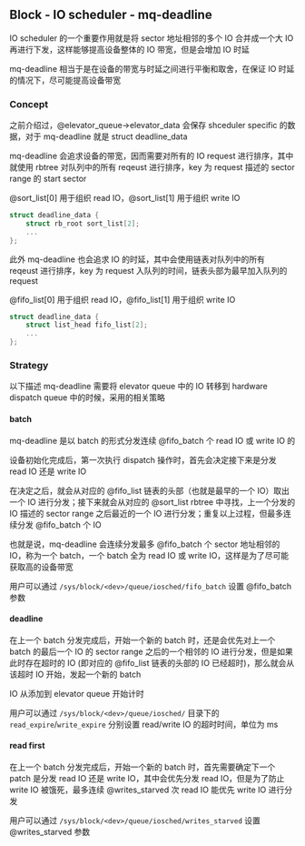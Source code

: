 ## Block - IO scheduler - mq-deadline

IO scheduler 的一个重要作用就是将 sector 地址相邻的多个 IO 合并成一个大 IO 再进行下发，这样能够提高设备整体的 IO 带宽，但是会增加 IO 时延

mq-deadline 相当于是在设备的带宽与时延之间进行平衡和取舍，在保证 IO 时延的情况下，尽可能提高设备带宽


### Concept

之前介绍过，@elevator_queue->elevator_data 会保存 shceduler specific 的数据，对于 mq-deadline 就是 struct deadline_data


mq-deadline 会追求设备的带宽，因而需要对所有的 IO request 进行排序，其中就使用 rbtree 对队列中的所有 reqeust 进行排序，key 为 request 描述的 sector range 的 start sector

@sort_list[0] 用于组织 read IO，@sort_list[1] 用于组织 write IO

```c
struct deadline_data {
	struct rb_root sort_list[2];
	...
};
```


此外 mq-deadline 也会追求 IO 的时延，其中会使用链表对队列中的所有 reqeust 进行排序，key 为 request 入队列的时间，链表头部为最早加入队列的 request

@fifo_list[0] 用于组织 read IO，@fifo_list[1] 用于组织 write IO

```c
struct deadline_data {
	struct list_head fifo_list[2];
	...
};
```

### Strategy

以下描述 mq-deadline 需要将 elevator queue 中的 IO 转移到 hardware dispatch queue 中的时候，采用的相关策略

#### batch

mq-deadline 是以 batch 的形式分发连续 @fifo_batch 个 read IO 或 write IO 的

设备初始化完成后，第一次执行 dispatch 操作时，首先会决定接下来是分发 read IO 还是 write IO

在决定之后，就会从对应的 @fifo_list 链表的头部（也就是最早的一个 IO）取出一个 IO 进行分发；接下来就会从对应的 @sort_list rbtree 中寻找，上一个分发的 IO 描述的 sector range 之后最近的一个 IO 进行分发；重复以上过程，但最多连续分发 @fifo_batch 个 IO

也就是说，mq-deadline 会连续分发最多 @fifo_batch 个 sector 地址相邻的 IO，称为一个 batch，一个 batch 全为 read IO 或 write IO，这样是为了尽可能获取高的设备带宽

用户可以通过 `/sys/block/<dev>/queue/iosched/fifo_batch` 设置 @fifo_batch 参数


#### deadline

在上一个 batch 分发完成后，开始一个新的 batch 时，还是会优先对上一个 batch 的最后一个 IO 的 sector range 之后的一个相邻的 IO 进行分发，但是如果此时存在超时的 IO (即对应的 @fifo_list 链表的头部的 IO 已经超时)，那么就会从该超时 IO 开始，发起一个新的 batch

IO 从添加到 elevator queue 开始计时

用户可以通过 `/sys/block/<dev>/queue/iosched/` 目录下的 `read_expire`/`write_expire` 分别设置 read/write IO 的超时时间，单位为 ms


#### read first

在上一个 batch 分发完成后，开始一个新的 batch 时，首先需要确定下一个 patch 是分发 read IO 还是 write IO，其中会优先分发 read IO，但是为了防止 write IO 被饿死，最多连续 @writes_starved 次 read IO 能优先 write IO 进行分发

用户可以通过 `/sys/block/<dev>/queue/iosched/writes_starved` 设置 @writes_starved 参数
